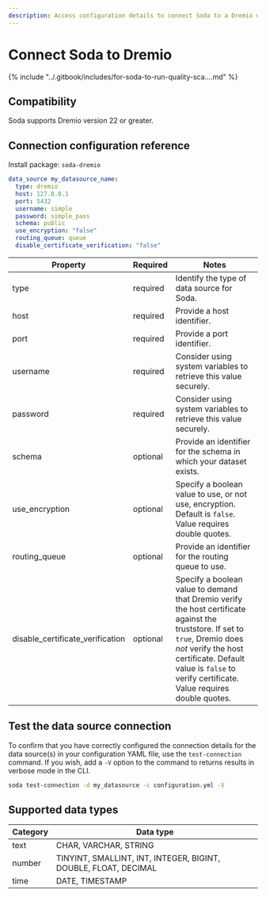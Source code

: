 ```yaml
---
description: Access configuration details to connect Soda to a Dremio data source.
---
```


# Connect Soda to Dremio

{% include "../.gitbook/includes/for-soda-to-run-quality-sca....md" %}

## Compatibility

Soda supports Dremio version 22 or greater.

## Connection configuration reference

Install package: `soda-dremio`

```yaml
data_source my_datasource_name:
  type: dremio
  host: 127.0.0.1
  port: 5432
  username: simple
  password: simple_pass
  schema: public
  use_encryption: "false"
  routing_queue: queue
  disable_certificate_verification: "false"

```

| Property                           | Required | Notes                                                                                                                                                                                                                                            |
| ---------------------------------- | -------- | ------------------------------------------------------------------------------------------------------------------------------------------------------------------------------------------------------------------------------------------------ |
| type                               | required | Identify the type of data source for Soda.                                                                                                                                                                                                       |
| host                               | required | Provide a host identifier.                                                                                                                                                                                                                       |
| port                               | required | Provide a port identifier.                                                                                                                                                                                                                       |
| username                           | required | Consider using system variables to retrieve this value securely.                                                                                                                                                                                 |
| password                           | required | Consider using system variables to retrieve this value securely.                                                                                                                                                                                 |
| schema                             | optional | Provide an identifier for the schema in which your dataset exists.                                                                                                                                                                               |
| use\_encryption                    | optional | Specify a boolean value to use, or not use, encryption. Default is `false`. Value requires double quotes.                                                                                                                                        |
| routing\_queue                     | optional | Provide an identifier for the routing queue to use.                                                                                                                                                                                              |
| disable\_certificate\_verification | optional | Specify a boolean value to demand that Dremio verify the host certificate against the truststore. If set to `true`, Dremio does _not_ verify the host certificate. Default value is `false` to verify certificate. Value requires double quotes. |

## Test the data source connection <a href="#test-the-data-source-connection" id="test-the-data-source-connection"></a>

To confirm that you have correctly configured the connection details for the data source(s) in your configuration YAML file, use the `test-connection` command. If you wish, add a `-V` option to the command to returns results in verbose mode in the CLI.

```sh
soda test-connection -d my_datasource -c configuration.yml -V
```

## Supported data types

| Category | Data type                                                       |
| -------- | --------------------------------------------------------------- |
| text     | CHAR, VARCHAR, STRING                                           |
| number   | TINYINT, SMALLINT, INT, INTEGER, BIGINT, DOUBLE, FLOAT, DECIMAL |
| time     | DATE, TIMESTAMP                                                 |
